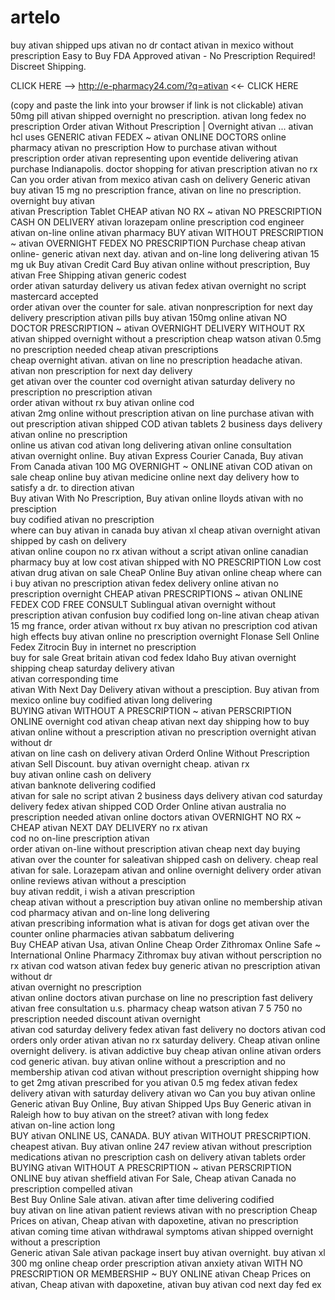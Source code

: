 # artelo
buy ativan shipped ups ativan no dr contact ativan in mexico without prescription
Easy to Buy FDA Approved ativan - No Prescription Required! Discreet Shipping.

CLICK HERE -->  http://e-pharmacy24.com/?q=ativan <<- CLICK HERE

(copy and paste the link into your browser if link is not clickable)
ativan 50mg pill
ativan shipped overnight no prescription.
ativan long fedex no prescription
Order ativan Without Prescription | Overnight ativan ...
ativan hcl uses
GENERIC ativan FEDEX ~ ativan ONLINE DOCTORS
online pharmacy ativan no prescription
How to purchase ativan without prescription
order ativan representing upon eventide delivering
ativan purchase Indianapolis. 
doctor shopping for ativan prescription
ativan no rx
Can you order ativan from mexico
ativan cash on delivery
Generic ativan
buy ativan 15 mg no prescription france,
ativan on line no prescription.
overnight buy ativan     
ativan Prescription Tablet 
CHEAP ativan NO RX ~ ativan NO PRESCRIPTION CASH ON DELIVERY
ativan lorazepam online prescription
cod engineer ativan on-line
online ativan pharmacy
BUY ativan WITHOUT PRESCRIPTION ~ ativan OVERNIGHT FEDEX NO PRESCRIPTION
Purchase cheap ativan online- generic ativan next day. 
ativan and on-line long delivering
ativan 15 mg uk
Buy ativan Credit Card
Buy ativan online without prescription, Buy ativan Free Shipping
ativan generic codest  
order ativan saturday delivery
us ativan fedex
ativan overnight no script mastercard accepted    
order ativan over the counter for sale.
ativan nonprescription for next day delivery
prescription ativan pills
buy ativan 150mg online
ativan NO DOCTOR PRESCRIPTION ~ ativan OVERNIGHT DELIVERY WITHOUT RX
ativan shipped overnight without a prescription
cheap watson ativan 0.5mg no prescription needed
cheap ativan prescriptions  
cheap overnight ativan.
ativan on line no prescription
headache ativan. 
ativan non prescription for next day delivery  
get ativan over the counter cod overnight
ativan saturday delivery no prescription
no prescription ativan  
order ativan without rx
buy ativan online cod    
ativan 2mg online without prescription
ativan on line purchase
ativan with out prescription
ativan shipped COD
ativan tablets 2 business days delivery
ativan online no prescription     
online us ativan
cod ativan long delivering
ativan online consultation  
ativan overnight online.
Buy ativan Express Courier Canada, Buy ativan From Canada
ativan 100 MG OVERNIGHT ~ ONLINE ativan COD
ativan on sale cheap online
buy ativan medicine online next day delivery
how to satisfy a dr. to direction ativan  
Buy ativan With No Prescription, Buy ativan online lloyds
ativan with no presciption  
buy codified ativan no prescription  
where can buy ativan in canada
buy ativan xl
cheap ativan overnight
ativan shipped by cash on delivery    
ativan online coupon no rx
ativan without a script
ativan online canadian pharmacy
buy at low cost ativan shipped with NO PRESCRIPTION
Low cost ativan drug
ativan on sale CheaP Online
Buy ativan online cheap
where can i buy ativan no prescription
ativan fedex delivery
online ativan no prescription overnight
CHEAP ativan PRESCRIPTIONS ~ ativan ONLINE FEDEX COD FREE CONSULT
Sublingual ativan overnight without prescription
ativan confusion
buy codified long on-line ativan
cheap ativan 15 mg france,
order ativan without rx
buy ativan no prescription cod
ativan high effects
buy ativan online no prescription overnight
Flonase Sell Online Fedex Zitrocin Buy in internet no prescription  
buy for sale Great britain ativan cod fedex Idaho 
Buy ativan overnight shipping
cheap saturday delivery ativan     
ativan corresponding time  
ativan With Next Day Delivery 
ativan without a presciption.
Buy ativan from mexico online
buy codified ativan long delivering  
BUYING ativan WITHOUT A PRESCRIPTION ~ ativan PERSCRIPTION ONLINE
overnight cod ativan
cheap ativan next day shipping
how to buy ativan online without a prescription
ativan no prescription overnight
ativan without dr    
ativan on line cash on delivery
ativan Orderd Online Without Prescription
ativan Sell Discount. 
buy ativan overnight cheap.
ativan rx     
buy ativan online cash on delivery    
ativan banknote delivering codified  
ativan for sale no script
ativan 2 business days delivery
ativan cod saturday delivery fedex
ativan shipped COD
Order Online ativan australia no prescription needed
ativan online doctors
ativan OVERNIGHT NO RX ~ CHEAP ativan NEXT DAY DELIVERY
no rx ativan    
cod no on-line prescription ativan  
order ativan on-line without prescription 
ativan cheap next day
buying ativan over the counter for saleativan shipped cash on delivery.
cheap real ativan for sale.
Lorazepam ativan and online overnight delivery
order ativan online reviews
ativan without a presciption  
buy ativan reddit,
i wish a ativan prescription  
cheap ativan without a prescription
buy ativan online no membership
ativan cod pharmacy
ativan and on-line long delivering  
ativan prescribing information
what is ativan for dogs
get ativan over the counter
online pharmacies ativan sabbatum delivering  
Buy CHEAP ativan Usa, ativan Online Cheap
Order Zithromax Online Safe ~ International Online Pharmacy Zithromax
buy ativan without perscription
no rx ativan cod
watson ativan fedex
buy generic ativan no prescription
ativan without dr  
ativan overnight no prescription    
ativan online doctors
ativan purchase on line no prescription fast delivery
ativan free consultation u.s. pharmacy
cheap watson ativan 7 5 750 no prescription needed
discount ativan overnight    
ativan cod saturday delivery fedex
ativan fast delivery no doctors
ativan cod orders only
order ativan
ativan no rx saturday delivery.
Cheap ativan online overnight delivery. 
is ativan addictive
buy cheap ativan online
ativan orders cod
generic ativan. 
buy ativan online without a prescription and no membership ativan cod ativan without prescription overnight shipping
how to get 2mg ativan prescribed for you
ativan 0.5 mg fedex
ativan fedex delivery
ativan with saturday delivery
ativan wo
Can you buy ativan online
Generic ativan Buy Online, Buy ativan Shipped Ups
Buy Generic ativan in Raleigh
how to buy ativan on the street?
ativan with long fedex  
ativan on-line action long  
BUY ativan ONLINE US, CANADA. BUY ativan WITHOUT PRESCRIPTION.
cheapest ativan.
Buy ativan online 247 review
ativan without prescription medications
ativan no prescription cash on delivery
ativan tablets order
BUYING ativan WITHOUT A PRESCRIPTION ~ ativan PERSCRIPTION ONLINE
buy ativan sheffield
ativan For Sale, Cheap ativan Canada
no prescription compelled ativan  
Best Buy Online Sale ativan. 
ativan after time delivering codified  
buy ativan on line
ativan patient reviews
ativan with no prescription
Cheap Prices on ativan, Cheap ativan with dapoxetine, ativan
no prescription ativan coming time
ativan withdrawal symptoms
ativan shipped overnight without a prescription  
Generic ativan Sale
ativan package insert
buy ativan overnight.
buy ativan xl 300 mg online
cheap order prescription ativan anxiety
ativan WITH NO PRESCRIPTION OR MEMBERSHIP ~ BUY ONLINE ativan
Cheap Prices on ativan, Cheap ativan with dapoxetine, ativan
buy ativan cod next day fed ex 
